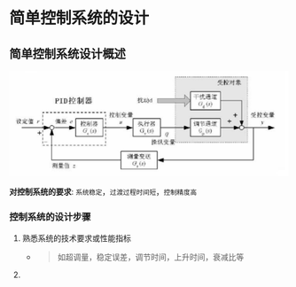 # 简单控制系统的设计
## 简单控制系统设计概述
![img](img/简单控制系统典型结构框图.png '图1 简单控制系统典型结构框图 :size=80%')  

**对控制系统的要求**: `系统稳定`，`过渡过程时间短`，`控制精度高`  

### 控制系统的设计步骤
1. 熟悉系统的技术要求或性能指标  
   - > 如超调量，稳定误差，调节时间，上升时间，衰减比等  
2. 
